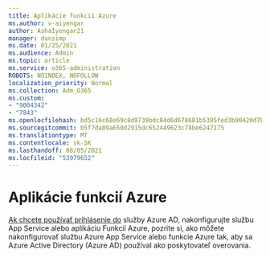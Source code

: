 ```yaml
---
title: Aplikácie funkcií Azure
ms.author: v-aiyengar
author: AshaIyengar21
manager: dansimp
ms.date: 01/25/2021
ms.audience: Admin
ms.topic: article
ms.service: o365-administration
ROBOTS: NOINDEX, NOFOLLOW
localization_priority: Normal
ms.collection: Adm_O365
ms.custom:
- "9004342"
- "7843"
ms.openlocfilehash: bd5c16c68e69c8d9739bdc84d6d678681b5395fed3b90420d7b78cc47664eaed
ms.sourcegitcommit: b5f7da89a650d2915dc652449623c78be6247175
ms.translationtype: MT
ms.contentlocale: sk-SK
ms.lasthandoff: 08/05/2021
ms.locfileid: "53979652"
---
```

# <a name="azure-function-apps"></a>Aplikácie funkcií Azure

[Ak chcete používať prihlásenie do](https://docs.microsoft.com/azure/app-service/configure-authentication-provider-aad) služby Azure AD, nakonfigurujte službu App Service alebo aplikáciu Funkcií Azure, pozrite si, ako môžete nakonfigurovať službu Azure App Service alebo funkcie Azure tak, aby sa Azure Active Directory (Azure AD) používal ako poskytovateľ overovania.